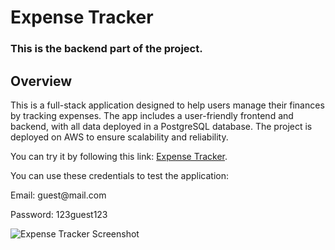 <h1>Expense Tracker</h1>

<h3>This is the backend part of the project.</h3>

<h2>Overview</h2>

<p>This is a full-stack application designed to help users manage their finances by tracking expenses. The app includes a user-friendly frontend and backend, with all data deployed in a PostgreSQL database. The project is deployed on AWS to ensure scalability and reliability.</p>

<p>You can try it by following this link: <a href="http://myngcode.s3-website.eu-central-1.amazonaws.com/login">Expense Tracker</a>.</p>

<div>
    <p>You can use these credentials to test the application:</p>
    <p>Email: guest@mail.com</p>
    <p>Password: 123guest123</p>
</div>

<div>
    <img src="https://github.com/romvol13/Expenses_application_back_end/issues/1#issue-2328894019" alt="Expense Tracker Screenshot">
</div>
